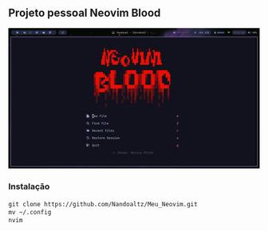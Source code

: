 ## Projeto pessoal Neovim Blood

![Tela inicial](nvim/tela-inicial.png)

### Instalação
```
git clone https://github.com/Nandoaltz/Meu_Neovim.git
mv ~/.config
nvim
```
